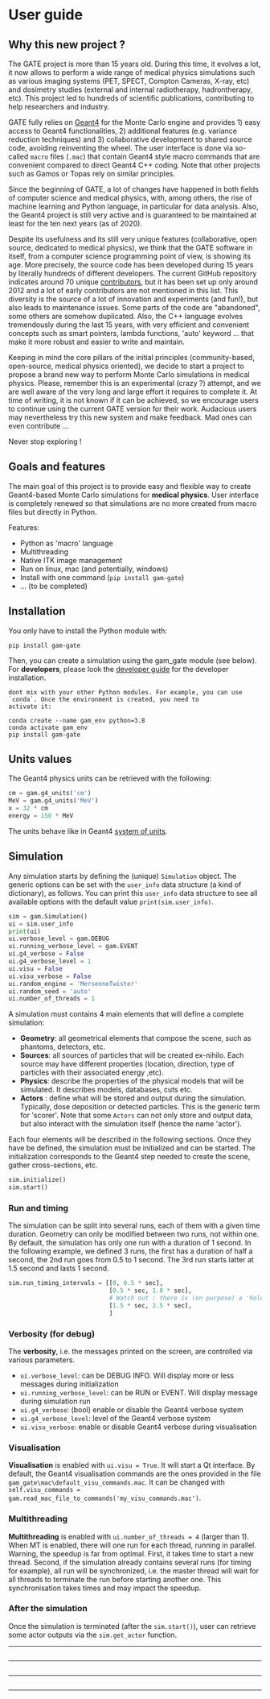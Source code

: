 # User guide

## Why this new project ?

The GATE project is more than 15 years old. During this time, it evolves a lot, it now allows to perform a wide range of medical physics simulations such as various imaging systems (PET, SPECT, Compton Cameras, X-ray, etc) and dosimetry studies (external and internal radiotherapy, hadrontherapy, etc). This project led to hundreds of scientific publications, contributing to help researchers and industry.

GATE fully relies on [Geant4](http://www.geant4.org) for the Monte Carlo engine and provides 1) easy access to Geant4 functionalities, 2) additional features (e.g. variance reduction techniques) and 3) collaborative development to shared source code, avoiding reinventing the wheel. The user interface is done via so-called `macro` files (`.mac`) that contain Geant4 style macro commands that are convenient compared to direct Geant4 C++ coding. Note that other projects such as Gamos or Topas rely on similar principles.

Since the beginning of GATE, a lot of changes have happened in both fields of computer science and medical physics, with, among others, the rise of machine learning and Python language, in particular for data analysis. Also, the Geant4 project is still very active and is guaranteed to be maintained at least for the ten next years (as of 2020).

Despite its usefulness and its still very unique features (collaborative, open source, dedicated to medical physics), we think that the GATE software in itself, from a computer science programming point of view, is showing its age. More precisely, the source code has been developed during 15 years by literally hundreds of different developers. The current GitHub repository indicates around 70 unique [contributors](https://github.com/OpenGATE/Gate/blob/develop/AUTHORS), but it has been set up only around 2012 and a lot of early contributors are not mentioned in this list. This diversity is the source of a lot of innovation and experiments (and fun!), but also leads to maintenance issues. Some parts of the code are "abandoned", some others are somehow duplicated. Also, the C++ language evolves tremendously during the last 15 years, with very efficient and convenient concepts such as smart pointers, lambda functions, 'auto' keyword ... that make it more robust and easier to write and maintain.

Keeping in mind the core pillars of the initial principles (community-based, open-source, medical physics oriented), we decide to start a project to propose a brand new way to perform Monte Carlo simulations in medical physics. Please, remember this is an experimental (crazy ?) attempt, and we are well aware of the very long and large effort it requires to complete it. At time of writing, it is not known if it can be achieved, so we encourage users to continue using the current GATE version for their work. Audacious users may nevertheless try this new system and make feedback. Mad ones
can even contribute ...

Never stop exploring !

## Goals and features

The main goal of this project is to provide easy and flexible way to create Geant4-based Monte Carlo simulations for **medical physics**. User interface is completely renewed so that simulations are no more created from macro files but directly in Python.

Features:

- Python as 'macro' language
- Multithreading
- Native ITK image management
- Run on linux, mac (and potentially, windows)
- Install with one command (`pip install gam-gate`)
- ... (to be completed)

## Installation

You only have to install the Python module with:

    pip install gam-gate

Then, you can create a simulation using the gam_gate module (see below). For **developers**, please look
the [developer guide](developer_guide) for the developer installation.

```{tip} We highly recommend creating a specific python environment to 1) be sure all dependencies are handled properly and 2)
dont mix with your other Python modules. For example, you can use `conda`. Once the environment is created, you need to
activate it:
```

    conda create --name gam_env python=3.8
    conda activate gam_env
    pip install gam-gate

## Units values

The Geant4 physics units can be retrieved with the following:

```python
cm = gam.g4_units('cm')
MeV = gam.g4_units('MeV')
x = 32 * cm
energy = 150 * MeV
```

The units behave like in Geant4 [system of units](https://geant4.web.cern.ch/sites/default/files/geant4/collaboration/working_groups/electromagnetic/gallery/units/SystemOfUnits.html).

## Simulation

Any simulation starts by defining the (unique) `Simulation` object. The generic options can be set with the `user_info` data structure (a kind of dictionary), as follows. You can print this `user_info` data structure to see all available options with the default value `print(sim.user_info)`.

```python
sim = gam.Simulation()
ui = sim.user_info
print(ui)
ui.verbose_level = gam.DEBUG
ui.running_verbose_level = gam.EVENT
ui.g4_verbose = False
ui.g4_verbose_level = 1
ui.visu = False
ui.visu_verbose = False
ui.random_engine = 'MersenneTwister'
ui.random_seed = 'auto'
ui.number_of_threads = 1
```

A simulation must contains 4 main elements that will define a complete simulation:

- **Geometry**: all geometrical elements that compose the scene, such as phantoms, detectors, etc.
- **Sources**: all sources of particles that will be created ex-nihilo. Each source may have different properties (location, direction, type of particles with their associated energy ,etc).
- **Physics**: describe the properties of the physical models that will be simulated. It describes models, databases, cuts etc.
- **Actors** : define what will be stored and output during the simulation. Typically, dose deposition or detected particles. This is the generic term for 'scorer'. Note that some `Actors` can not only store and output data, but also interact with the simulation itself (hence the name 'actor').

Each four elements will be described in the following sections. Once they have be defined, the simulation must be initialized and can be started. The initialization corresponds to the Geant4 step needed to create the scene, gather cross-sections, etc. 

```python
sim.initialize()
sim.start()
```

### Run and timing

The simulation can be split into several runs, each of them with a given time duration. Geometry can only be modified between two runs, not within one. By default, the simulation has only one run with a duration of 1 second. In the following example, we defined 3 runs, the first has a duration of half a second, the 2nd run goes from 0.5 to 1 second. The 3rd run starts latter at 1.5 second and lasts 1 second. 
```python
sim.run_timing_intervals = [[0, 0.5 * sec],
                            [0.5 * sec, 1.0 * sec],
                            # Watch out : there is (on purpose) a 'hole' in the timeline
                            [1.5 * sec, 2.5 * sec],
                            ]
```

### Verbosity (for debug)

The **verbosity**, i.e. the messages printed on the screen, are controlled via various parameters.

- `ui.verbose_level`: can be DEBUG INFO. Will display more or less messages during initialization
- `ui.running_verbose_level`: can be RUN or EVENT. Will display message during simulation run
- `ui.g4_verbose`: (bool) enable or disable the Geant4 verbose system
- `ui.g4_verbose_level`: level of the Geant4 verbose system
- `ui.visu_verbose`: enable or disable Geant4 verbose during visualisation

### Visualisation

**Visualisation** is enabled with `ui.visu = True`. It will start a Qt interface. By default, the Geant4 visualisation commands are the ones provided in the file `gam_gate\mac\default_visu_commands.mac`. It can be changed with `self.visu_commands = gam.read_mac_file_to_commands('my_visu_commands.mac')`.

### Multithreading

**Multithreading** is enabled with `ui.number_of_threads = 4` (larger than 1). When MT is enabled, there will one run for each thread, running in parallel. Warning, the speedup is far from optimal. First, it takes time to start a new thread. Second, if the simulation already contains several runs (for timing for example), all run will be synchronized, i.e. the master thread will wait for all threads to terminate the run before starting another one. This synchronisation takes times and may impact the speedup. 

### After the simulation

Once the simulation is terminated (after the `sim.start()`), user can retrieve some actor outputs via the `sim.get_actor` function. 

------------

```{include} user_guide_volumes.md
```

------------

```{include} user_guide_sources.md
```

------------

```{include} user_guide_physics.md
```

------------

```{include} user_guide_actors.md
```


